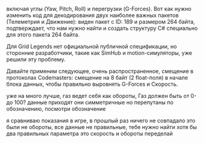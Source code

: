 включая углы (Yaw, Pitch, Roll) и перегрузки (G-Forces).
Вот как нужно изменить код для декодирования двух наиболее важных пакетов (Телеметрия и Движение):
виден пакет с ID: 189 и размером 264 байта, подтверждает, что нам нужно найти и создать структуру C# 
специально для этого пакета 264 байта.

Для Grid Legends нет официальной публичной спецификации, но сторонние разработчики, 
такие как SimHub и motion-симуляторы, уже решили эту проблему.

Давайте применим следующее, очень распространенное, смещение в протоколах Codemasters: 
смещение на 8 байт (2 float-поля) в начале блока данных, чтобы правильно выровнять G-Forces и Скорость.

уже на много лучше, газ ведет себя как обороты, Газ должен быть от 0-до 100? данные приходят 
они симметричные но перепутаны по обозначению, посмотри обозначение

я сравниваю показания в игре, в прошлый раз ничего не совпадало это были не обороты, все данные не правильные, 
тебе нужно найти хотя бы два правильных параметра это скорость и обороты переделай